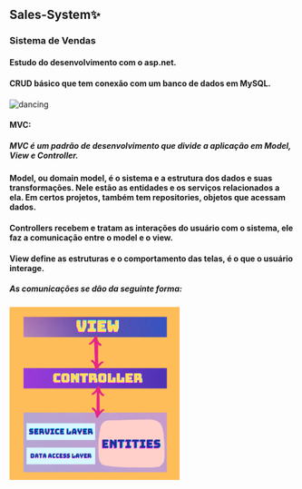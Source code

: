 ## Sales-System✨

### Sistema de Vendas

#### Estudo do desenvolvimento com o asp.net. 
#### CRUD básico que tem conexão com um banco de dados em MySQL.
<img align='center' alt="dancing" src="https://miro.medium.com/v2/resize:fit:1400/1*CsJ05WEGfunYMLGfsT2sXA.gif" width="400"/>


#### MVC:
##### MVC é um padrão de desenvolvimento que divide a aplicação em Model, View e Controller.

#### Model, ou domain model, é o sistema e a estrutura dos dados e suas transformações. Nele estão as entidades e os serviços relacionados a ela. Em certos projetos, também tem repositories, objetos que acessam dados. 

#### Controllers recebem e tratam as interações do usuário com o sistema, ele faz a comunicação entre o model e o view.

#### View define as estruturas e o comportamento das telas, é o que o usuário interage.
##### As comunicações se dão da seguinte forma:
<img align='center' alt="dancing" src="https://github.com/majuliah/Sales-System/blob/main/readme-images/mvc%20structure.png?raw=true" width="300"/>


